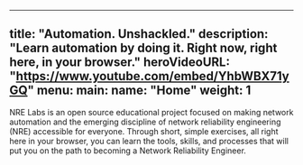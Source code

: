 
---
title: "Automation. Unshackled."
description: "Learn automation by doing it. Right now, right here, in your browser."
heroVideoURL: "https://www.youtube.com/embed/YhbWBX71yGQ"
menu: 
    main:
        name: "Home"
        weight: 1
---

NRE Labs is an open source educational project focused on making network automation and the emerging discipline of network reliability engineering (NRE) accessible for everyone. Through short, simple exercises, all right here in your browser, you can learn the tools, skills, and processes that will put you on the path to becoming a Network Reliability Engineer.

